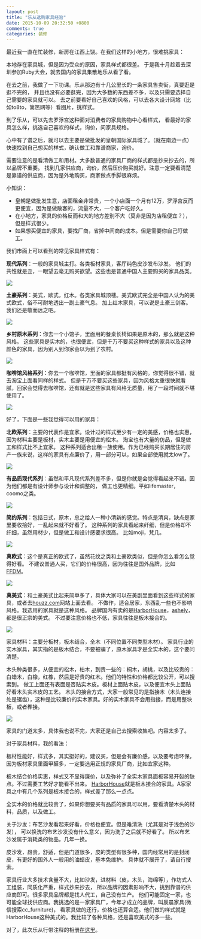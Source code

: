 ```yaml
---
layout: post
title: "乐从选购家具经验"
date: 2015-10-09 20:32:50 +0800
comments: true
categories: 装修
---
```


最近我一直在忙装修，新房在江西上饶。在我们这样的小地方，很难挑家具：

本地存在家具城，但是因为受众的原因，家具样式都很差。
于是我十月趁着去深圳参加Ruby大会，就去国内的家具集散地乐从看了看。

在去之前，我做了一下功课。乐从那边有十几公里长的一条家具售卖街，真要逛是逛不完的，
并且也没有必要逛完，因为大多数的东西差不多，以及只需要选择自己需要的家具就可以。
去之前要看好自己喜欢的风格，可以去各大设计网站（比如to8to，篱笆网等）看图片，挑样式。

到了乐从，可以先去罗浮宫这种面对消费者的家具购物中心看样式，
看最好的家具怎么样，挑选自己喜欢的样式，询价，问家具规格。

心中有了谱之后，就可以去主要是做批发的皇朝国际家具城了。（就在南边一点）
快速找到自己想买的样式，确认做工和靠谱商家，询价。

需要注意的是看清做工和用材。大多数普通的家具厂商的样式都是抄来抄去的，所以品牌不重要。
找到几家供应商，询价，然后压价购买就好。注意一定要看清楚是靠谱的供应商，因为是外地购买，商家做点手脚很麻烦。

小知识：

- 皇朝是做批发生意，店面租金非常贵，一个小店面一个月有12万，罗浮宫反而更便宜，因为是做散客的，流量不大，一个客户吃好久。
- 在小地方，家具的价格反而和大的地方差别不大（莫非是因为店租便宜？），但是样式很少。
- 如果想买便宜的家具，要找厂商，省掉中间商的成本。但是需要你自己盯做工。

我们市面上可以看到的常见家具样式有：

**现代系列**：一般的家具城主打。各类板材家具，客厅纯色皮沙发布沙发。
他们的共性就是丑，一眼望去毫无购买欲望。这些也是普通中国人主要购买的家具品类。

<img src="http://i.imgur.com/AJ4XBxL.jpg" style="max-width: 400px">

**土豪系列**：美式，欧式，红木。各类家具城顶楼。美式欧式完全是中国人认为的美式欧式，俗不可耐地透出一副土豪气息。
加上红木家具，可以说是土豪三剑客。我们还是敬而远之吧。

<img src="http://i.imgur.com/wmKiciv.jpg" style="max-width: 400px">

**乡村原木系列**：你去一个小馆子，里面用的餐桌长椅如果是原木的，那么就是这种风格。
这些家具是实木的，也很便宜，但是千万不要买这种样式的家具以及这种颜色的家具，因为别人到你家会以为到了农村。

<img src="http://i.imgur.com/7RSFPrm.jpg" style="max-width: 400px">

**咖啡馆风格系列**：你去一个咖啡馆，里面的家具都挺有风格的。你觉得很不错，就去淘宝上面看同样的样式。
但是千万不要买这些家具，因为风格太重很快就看腻，回家会觉得去咖啡馆，还有就是这些家具有风格无质量，用了一段时间就不堪使用了。

<img src="http://i.imgur.com/tOvvffq.jpg">

好了，下面是一些我觉得可以用的家具：

**北欧系列**：主要的代表作是宜家。设计过的样式至少有一定的美感，价格也实惠，因为材料主要是板材，实木主要是用便宜的松木。
淘宝也有大量的仿品，但是做工和样式比不上宜家。
这种系列适合出租一族使用。作为已经购买长期居住的房产一族来说，这样的家具有点廉价了，用一部分可以，如果全部使用就太low了。

<img src="http://i.imgur.com/RXxB9Jn.jpg" style="max-width: 400px">

**有品质现代系列**：虽然和平凡现代系列差不多，但是你就是会觉得看起来不错。因为他们都是有设计师参与设计和调整的，
做工也更精细。平如lifemaster，coomo之类。

<img src="http://i.imgur.com/5llIZZJ.jpg" style="max-width: 400px">

**简约系列**：包括日式，原木，总之给人一种小清新的感觉。特点是清爽，缺点是家里要收拾好，一乱起来就不好看了。
这种系列的家具看起来纤细，但是价格却不纤细，虽然用材少，但是做工和设计感要求很高。
比如moji，梵几。

<img src="http://i.imgur.com/Qa6pvyz.jpg" style="max-width: 400px">

**真欧式**：这个是真正的欧式了，虽然花纹之类和土豪欧类似，但是你怎么看怎么觉得好看。
不建议普通人买，它们的价格很高，因为往往是国外品牌，比如[FFDM](http://www.ffdm.com/)。

<img src="http://i.imgur.com/aBbGgZm.png" style="max-width: 400px">

**真美式**：和土豪美式比起来简单多了，具体大家可以在美剧里面看到这些样式的家具，或者去[houzz.com](http://www.houzz.com/)网站上面去看。
不做作，适合居家，东西乱一些也不影响风格。我选用的家具就是这种风格。
品牌国内有卖的是[HarborHouse](http://www.harborhousehome.com/)，[ashely](http://www.ashley.cn/)，都是很正宗的美式。
不过要注意价格也不低，家具往往是板木接合的。

<img src="http://i.imgur.com/WzakFko.jpg" style="max-width: 400px">

家具材料：主要分板材，板木结合，全木（不同位置不同类型木材）。
家具行业的实木家具，其实指的是板木结合，不要被骗了，原木家具才是全实木的，这个要问清楚。

木头种类很多，从便宜的松木，柏木，到贵一些的：桐木，胡桃，以及比较贵的：白蜡木，白橡，红橡，然后是好贵的红木。他们的特性和价格都比较公开，可以搜索到。
做工上面还有表面是否贴实木皮。板材上面贴木皮，以及便宜木头上面贴好看木头实木皮的工艺。
木头的接合方式，大家一般常见的是指接木（木头连接处是锯齿），这种是比较廉价的实木家具。好的实木家具不会用指接，而是用整块板，或者榫接。

<img src="http://i.imgur.com/K3ie9fh.jpg" style="max-width: 400px">

家具的门道太多，具体我也说不完，大家还是自己去搜索收集吧。内容太多了。

对于家具材料，我的看法：

板材性能好，样式多，其实挺好的，建议买，但是会有廉价感，以及要考虑环保，因为板材家具里面甲醛多，一定要选用正规的家具厂商，比如宜家这种。

板木结合价格实惠，样式又不显得廉价，以及弥补了全实木家具面板容易开裂的缺点。不过需要工艺好才能看不出来。
[HarborHouse](http://www.harborhousehome.com/)就是板木接合的家具。A家家具之中有几个系列是板木接合的，样式差了那么一点点。

全实木的价格就比较贵了，如果你想要买有品质的家具可以用，要看清楚木头的材料，品质，以及做工。

关于沙发：布艺沙发看起来好看，价格也便宜。但是难清洗（尤其是对于浅色的沙发），
可以换洗的布艺沙发没有什么意义，因为洗了之后就不好看了。
所以布艺沙发属于消耗类的物品，几年一换。

皮沙发，昂贵，舒适，但是门道很多，皮的类型有很多种，国内经常用的是封闭皮，有更好的国外人一般用的油蜡皮，基本免维护。
具体就不展开了，请自行搜索。

家具行业大多技术含量不大，比如沙发，进材料（皮，木头，海绵等），作坊式人工组装，同质化严重，样式抄来抄去，
所以品牌的因素影响不大，挑到靠谱的供应商即可。很多家具品牌都是找人代工，自己没有生产。
他们可能固定一家，也可能全球找供应商。我挑选的是一家家具厂，今年才成立的品牌，叫辰晨家具(微信搜索cc_furniture)，
看家具做的还行，价格也还算合适。他们做的样式就是HarborHouse这种美式的。我比较了各种风格，还是喜欢美式的多一些。

对了，此次乐从行带注释的相册[在这里](http://imgur.com/a/vTjzD)。

